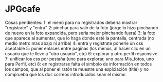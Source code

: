 # JPGcafe

Cosas pendientes:
1: el menú para no registrados debería mostrar "registrate" y "entra"
2: pinchar para salir de la foto (jorge lo hizo pinchando de nuevo en la foto expandida, pero sería mejor pinchando fuera)
3: la foto que aparece al aumentar, que lo haga donde esté la pantalla, centrada (no medio metro mas abajo ni arriba)
4: entra y registrate ponerle un css aceptable
5: poner enlaces entre paginas (los menús, al hacer clic en un usuario que te lleve a "otro usuario", etc)
6: explorar y otro perfil responsive
7: unificar los css por pestaña (uno para explorar, uno para Mis_fotos, uno para Perfil, etc)
8: en registrarse falta el simbolo de información en todos los campos, que al poner el ratón te muestre una explciación (title) y no comprueba que los dos correos introducidos sean el mismo
